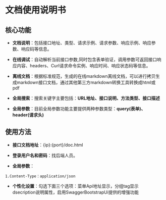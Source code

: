 # 文档使用说明书

## 核心功能

- **文档说明**：包括接口地址、类型、请求示例、请求参数、响应示例、响应参数、响应码等信息。

- **在线调试**：自动解析当前接口参数,同时包含表单验证，调用参数可返回接口响应内容、headers、Curl请求命令实例、响应时间、响应状态码等信息。

- **离线文档**：根据标准规范，生成的在线markdown离线文档，可以进行拷贝生成markdown接口文档，通过其他第三方markdown转换工具转换成html或pdf

- **全局搜索**：搜索关键字主要包括：**URL地址、接口说明、方法类型、接口描述**

- **全局参数**：目前全局参数功能主要提供两种参数类型：**query(表单)、header(请求头)**



## 使用方法

- **接口文档地址**：{ip}:{port}/doc.html

- **登录用户名和密码**：找后端人员。

- **全局参数**：
```
1.Content-Type：application/json
```
- **个性化设置**：勾选下面三个选项：菜单Api地址显示，分组tag显示dsecription说明属性，启用SwaggerBootstrapUi提供的增强功能

